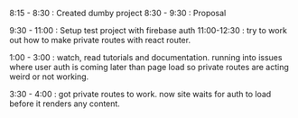8:15 - 8:30  : Created dumby project
8:30 - 9:30  : Proposal

9:30 - 11:00 : Setup test project with firebase auth 
11:00-12:30  : try to work out how to make private routes with react router.

1:00 - 3:00 : watch, read tutorials and documentation. running into issues where user auth is coming later than page load so private routes are acting weird or not working. 

3:30 - 4:00 : got private routes to work. now site waits for auth to load before it renders any content. 